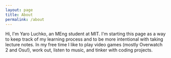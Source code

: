 ```yaml
---
layout: page
title: About
permalink: /about
---
```


Hi, I'm Yaro Luchko, an MEng student at MIT. I'm starting this page as a way to keep track of my learning process and to be more intentional with taking lecture notes. In my free time I like to play video games (mostly Overwatch 2 and Osu!), work out, listen to music, and tinker with coding projects.

